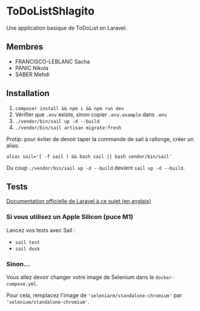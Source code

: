 # ToDoListShlagito

Une application basique de ToDoList en Laravel.

## Membres

- FRANCISCO-LEBLANC Sacha
- PANIC Nikola
- SABER Mehdi

## Installation

1) ``composer install && npm i && npm run dev``
2) Vérifier que `.env` existe, sinon copier ``.env.example`` dans `.env`
3) ``./vendor/bin/sail up -d --build``
4) ``./vendor/bin/sail artisan migrate:fresh``

Protip: pour éviter de devoir taper la commande de sail à rallonge, créer un alias:

`alias sail='[ -f sail ] && bash sail || bash vendor/bin/sail'`

Du coup ``./vendor/bin/sail up -d --build`` devient ``sail up -d --build``.

## Tests

[Documentation officielle de Laravel à ce sujet (en anglais)](https://laravel.com/docs/9.x/sail#running-tests)

### Si vous utilisez un Apple Silicon (puce M1)

Lancez vos tests avec Sail : 

- `sail test`
- `sail dusk`

### Sinon...

Vous allez devoir changer votre image de Selenium dans le `docker-compose.yml`. 

Pour cela, remplacez l'image de `'seleniarm/standalone-chromium'` par `'selenium/standalone-chromium'`.

